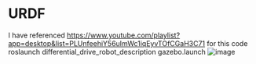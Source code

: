 # URDF
I have referenced https://www.youtube.com/playlist?app=desktop&list=PLUnfeehiY56uImWc1iqEyvTOfCGaH3C71 for this code 
roslaunch differential_drive_robot_description gazebo.launch
![image](https://user-images.githubusercontent.com/55177460/197115670-34586958-d45f-4f5c-93b9-2f9af9eee66b.png)
